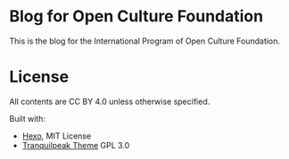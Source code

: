 # Blog for Open Culture Foundation

This is the blog for the International Program of Open Culture Foundation.

# License

All contents are CC BY 4.0 unless otherwise specified.

Built with:

* [Hexo](https://github.com/hexojs/hexo), MIT License
* [Tranquilpeak Theme](https://louisbarranqueiro.github.io/tranquilpeak-hexo-theme/) GPL 3.0

